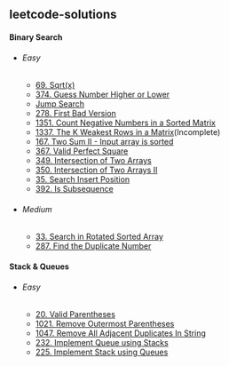 ## leetcode-solutions

#### Binary Search
- ###### Easy
    - [69. Sqrt(x)](https://github.com/ankithans/leetcode-solutions/blob/main/Binary-search/easy/69.%20Sqrt(x).cpp)
    - [374. Guess Number Higher or Lower](https://github.com/ankithans/leetcode-solutions/blob/main/Binary-search/easy/374.%20Guess%20Number%20Higher%20or%20Lower.cpp)
    - [Jump Search](https://github.com/ankithans/leetcode-solutions/blob/main/Binary-search/easy/Jump%20Search.cpp)
    - [278. First Bad Version](https://github.com/ankithans/leetcode-solutions/blob/main/Binary-search/easy/278.%20First%20Bad%20Version.cpp)
    - [1351. Count Negative Numbers in a Sorted Matrix](https://github.com/ankithans/leetcode-solutions/blob/main/Binary-search/easy/1351.%20Count%20Negative%20Numbers%20in%20a%20Sorted%20Matrix.cpp)
    - [1337. The K Weakest Rows in a Matrix](https://github.com/ankithans/leetcode-solutions/blob/main/Binary-search/easy/1337.%20The%20K%20Weakest%20Rows%20in%20a%20Matrix.cpp)(Incomplete)
    - [167. Two Sum II - Input array is sorted](https://github.com/ankithans/leetcode-solutions/blob/main/Binary-search/easy/167.%20Two%20Sum%20II%20-%20Input%20array%20is%20sorted.cpp)
    - [367. Valid Perfect Square](https://github.com/ankithans/leetcode-solutions/blob/main/Binary-search/easy/367.%20Valid%20Perfect%20Square.cpp)
    - [349. Intersection of Two Arrays](https://github.com/ankithans/leetcode-solutions/blob/main/Binary-search/easy/349.%20Intersection%20of%20Two%20Arrays.cpp)
    - [350. Intersection of Two Arrays II](https://github.com/ankithans/leetcode-solutions/blob/main/Binary-search/easy/350.%20Intersection%20of%20Two%20Arrays%20II.cpp)
    - [35. Search Insert Position](https://github.com/ankithans/leetcode-solutions/blob/main/Binary-search/easy/35.%20Search%20Insert%20Position.cpp)
    - [392. Is Subsequence](https://github.com/ankithans/leetcode-solutions/blob/main/Binary-search/easy/392.%20Is%20Subsequence.cpp)

- ###### Medium
    - [33. Search in Rotated Sorted Array](https://github.com/ankithans/leetcode-solutions/blob/main/Binary-search/medium/33.%20Search%20in%20Rotated%20Sorted%20Array.cpp)
    - [287. Find the Duplicate Number](https://github.com/ankithans/leetcode-solutions/blob/main/Binary-search/medium/287.%20Find%20the%20Duplicate%20Number.cpp)
    

#### Stack & Queues
- ###### Easy
    - [20. Valid Parentheses]()
    - [1021. Remove Outermost Parentheses]()
    - [1047. Remove All Adjacent Duplicates In String]()
    - [232. Implement Queue using Stacks]()
    - [225. Implement Stack using Queues]()
